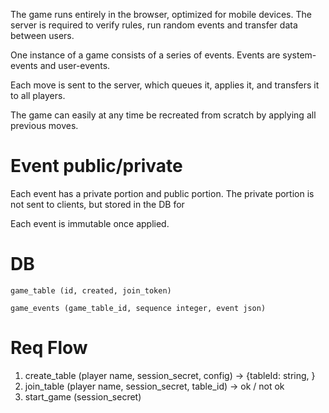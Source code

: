 The game runs entirely in the browser, optimized for mobile devices.
The server is required to verify rules, run random events and transfer data between users.

One instance of a game consists of a series of events. Events are system-events and user-events.

Each move is sent to the server, which queues it, applies it, and transfers it to all players.

The game can easily at any time be recreated from scratch by applying all previous moves.

# Event public/private

Each event has a private portion and public portion. The private portion is not sent to clients, but stored in the DB for

Each event is immutable once applied.

# DB

`game_table (id, created, join_token)`

`game_events (game_table_id, sequence integer, event json)`

# Req Flow

1. create_table (player name, session_secret, config) -> {tableId: string, }
2. join_table (player name, session_secret, table_id) -> ok / not ok
3. start_game (session_secret)
